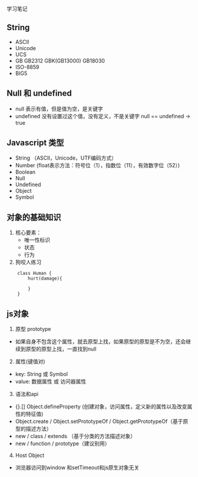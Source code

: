 学习笔记
## String
- ASCII
- Unicode
- UCS
- GB
  GB2312
  GBK(GB13000)
  GB18030
- ISO-8859
- BIG5

## Null 和 undefined
- null 表示有值，但是值为空，是关键字
- undefined 没有设置过这个值，没有定义，不是关键字
 null == undefined -> true

## Javascript 类型
- String （ASCII，Unicode，UTF编码方式）
- Number (float表示方法：符号位（1），指数位（11），有效数字位（52）)
- Boolean
- Null
- Undefined
- Object
- Symbol

## 对象的基础知识
1. 核心要素：
   - 唯一性标识
   - 状态
   - 行为
2. 狗咬人练习
```
	class Human {
		hurt(damage){

		}
	}
```

## js对象
1. 原型 prototype
  - 如果自身不包含这个属性，就去原型上找，如果原型的原型是不为空，还会继续到原型的原型上找，一直找到null

2. 属性(键值对)
  - key: String 或 Symbol
  - value: 数据属性 或 访问器属性

3. 语法和api
 - {}.[] Object.defineProperty (创建对象，访问属性，定义新的属性以及改变属性的特征值)
 - Object.create / Object.setPrototypeOf / Object.getPrototypeOf（基于原型的描述方法）
 - new / class / extends （基于分类的方法描述对象）
 - new / function / prototype（建议别用）

4. Host Object 
 - 浏览器访问到window 和setTimeout和js原生对象无关
 












